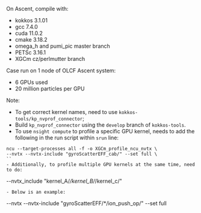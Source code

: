 On Ascent, compile with:
 - kokkos 3.1.01
 - gcc 7.4.0
 - cuda 11.0.2
 - cmake 3.18.2
 - omega_h and pumi_pic master branch
 - PETSc 3.16.1
 - XGCm cz/perlmutter branch

Case run on 1 node of OLCF Ascent system:
 - 6 GPUs used
 - 20 million particles per GPU

Note:
- To get correct kernel names, need to use `kokkos-tools/kp_nvprof_connector`;
- Build `kp_nvprof_connector` using the `develop` branch of `kokkos-tools`.
- To use `nsight compute` to profile a specific GPU kernel, needs
  to add the following in the run script within `srun` line:
```
ncu --target-processes all -f -o XGCm_profile_ncu_nvtx \
--nvtx --nvtx-include "gyroScatterEFF_cab/" --set full \
``
- Additionally, to profile multiple GPU kernels at the same time, need to do:
```
--nvtx_include "kernel_A/*/kernel_B/*/kernel_c/"
```
- Below is an example:
```
--nvtx --nvtx-include "gyroScatterEFF/*/ion_push_op/" --set full
```
